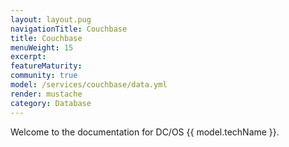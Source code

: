 ```yaml
---
layout: layout.pug
navigationTitle: Couchbase
title: Couchbase
menuWeight: 15
excerpt: 
featureMaturity:
community: true
model: /services/couchbase/data.yml
render: mustache
category: Database
---
```


Welcome to the documentation for DC/OS {{ model.techName }}. 
